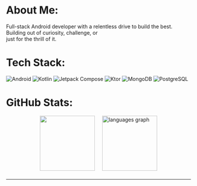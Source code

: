 # About Me:
Full-stack Android developer with a relentless drive to build the best. Building out of curiosity, challenge, or  
just for the thrill of it.

# Tech Stack:
![Android](https://img.shields.io/badge/Android-2DBF6C?style=for-the-badge&logo=Android&logoColor=white)
![Kotlin](https://img.shields.io/badge/kotlin-%237F52FF.svg?style=for-the-badge&logo=kotlin&logoColor=white)
![Jetpack Compose](https://img.shields.io/badge/Jetpack%20Compose-4285F4?style=for-the-badge&logo=jetpackcompose&logoColor=white)
![Ktor](https://img.shields.io/badge/Ktor-BF360C?style=for-the-badge&logo=kotlin&logoColor=white)
![MongoDB](https://img.shields.io/badge/MongoDB-47A248?style=for-the-badge&logo=mongodb&logoColor=white)
![PostgreSQL](https://img.shields.io/badge/Azure%20PostgreSQL-4169E1?style=for-the-badge&logo=postgresql&logoColor=white)

# GitHub Stats:
<div style="display: flex; justify-content: center; gap: 20px;">
  <img src="https://nirzak-streak-stats.vercel.app/?user=amz202&theme=blue_navy&hide_border=true" height="150" />
  <img src="https://github-readme-stats.vercel.app/api/top-langs?username=amz202&locale=en&hide_title=false&layout=compact&card_width=320&langs_count=5&theme=blue_navy&hide_border=true&order=4" height="150" alt="languages graph" />
</div>

###
---



